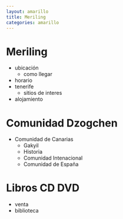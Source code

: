 ```yaml
---
layout: amarillo
title: Meriling
categories: amarillo
---
```

Meriling
========
- ubicación
	- como llegar
- horario
- tenerife
	- sitios de interes
- alojamiento


Comunidad Dzogchen
==================
- Comunidad de Canarias
	- Gakyil
	- Historia
	- Comunidad Intenacional
	- Comunidad de España

Libros CD DVD
=============
- venta
- biblioteca